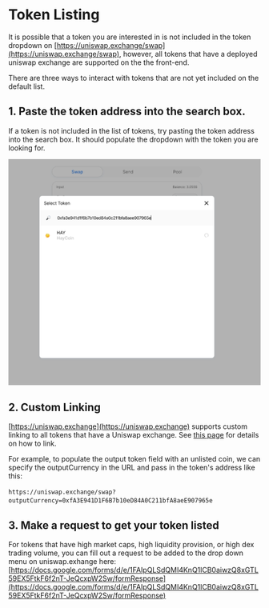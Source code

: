 # Token Listing

It is possible that a token you are interested in is not included in the token dropdown on [https://uniswap.exchange/swap](https://uniswap.exchange/swap), however, all tokens that have a deployed uniswap exchange are supported on the the front-end.

There are three ways to interact with tokens that are not yet included on the default list.

## 1. Paste the token address into the search box.

If a token is not included in the list of tokens, try pasting the token address into the search box. It should populate the dropdown with the token you are looking for.

![](../.gitbook/assets/tokensearch.png)

## 2. Custom Linking

[https://uniswap.exchange](https://uniswap.exchange) supports custom linking to all tokens that have a Uniswap exchange. See [this page](linking.md) for details on how to link.

For example, to populate the output token field with an unlisted coin, we can specify the outputCurrency in the URL and pass in the token's address like this:

`https://uniswap.exchange/swap?outputCurrency=0xfA3E941D1F6B7b10eD84A0C211bfA8aeE907965e`

## 3. Make a request to get your token listed

For tokens that have high market caps, high liquidity provision, or high dex trading volume, you can fill out a request to be added to the drop down menu on uniswap.exhange here: [https://docs.google.com/forms/d/e/1FAIpQLSdQMI4KnQ1lCB0aiwzQ8xGTL59EX5FtkF6f2nT-JeQcxpW2Sw/formResponse](https://docs.google.com/forms/d/e/1FAIpQLSdQMI4KnQ1lCB0aiwzQ8xGTL59EX5FtkF6f2nT-JeQcxpW2Sw/formResponse)

